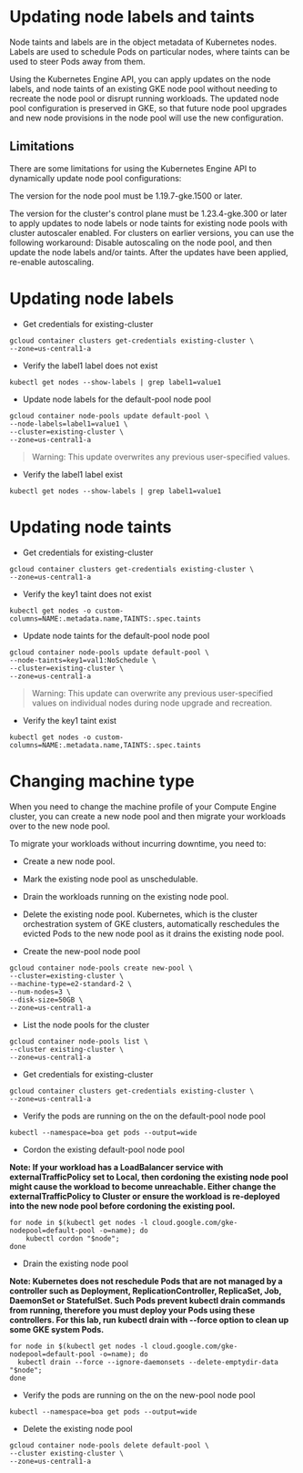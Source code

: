 # Updating node labels and taints
Node taints and labels are in the object metadata of Kubernetes nodes. Labels are used to schedule Pods on particular nodes, where taints can be used to steer Pods away from them.

Using the Kubernetes Engine API, you can apply updates on the node labels, and node taints of an existing GKE node pool without needing to recreate the node pool or disrupt running workloads. The updated node pool configuration is preserved in GKE, so that future node pool upgrades and new node provisions in the node pool will use the new configuration.

## Limitations
There are some limitations for using the Kubernetes Engine API to dynamically update node pool configurations:

The version for the node pool must be 1.19.7-gke.1500 or later.

The version for the cluster's control plane must be 1.23.4-gke.300 or later to apply updates to node labels or node taints for existing node pools with cluster autoscaler enabled. For clusters on earlier versions, you can use the following workaround: Disable autoscaling on the node pool, and then update the node labels and/or taints. After the updates have been applied, re-enable autoscaling.

# Updating node labels
- Get credentials for existing-cluster
```
gcloud container clusters get-credentials existing-cluster \
--zone=us-central1-a
```
- Verify the label1 label does not exist
```
kubectl get nodes --show-labels | grep label1=value1
```     
- Update node labels for the default-pool node pool
```
gcloud container node-pools update default-pool \
--node-labels=label1=value1 \
--cluster=existing-cluster \
--zone=us-central1-a
```
> Warning: This update overwrites any previous user-specified values.
- Verify the label1 label exist
```
kubectl get nodes --show-labels | grep label1=value1
```
# Updating node taints
- Get credentials for existing-cluster
```
gcloud container clusters get-credentials existing-cluster \
--zone=us-central1-a
```
- Verify the key1 taint does not exist
```
kubectl get nodes -o custom-columns=NAME:.metadata.name,TAINTS:.spec.taints
```
- Update node taints for the default-pool node pool
```
gcloud container node-pools update default-pool \
--node-taints=key1=val1:NoSchedule \
--cluster=existing-cluster \
--zone=us-central1-a
```
> Warning: This update can overwrite any previous user-specified values on individual nodes during node upgrade and recreation.

- Verify the key1 taint exist
```
kubectl get nodes -o custom-columns=NAME:.metadata.name,TAINTS:.spec.taints
```
# Changing machine type
When you need to change the machine profile of your Compute Engine cluster, you can create a new node pool and then migrate your workloads over to the new node pool.

To migrate your workloads without incurring downtime, you need to:

- Create a new node pool.
- Mark the existing node pool as unschedulable.
- Drain the workloads running on the existing node pool.
- Delete the existing node pool.
Kubernetes, which is the cluster orchestration system of GKE clusters, automatically reschedules the evicted Pods to the new node pool as it drains the existing node pool.

- Create the new-pool node pool
```
gcloud container node-pools create new-pool \
--cluster=existing-cluster \
--machine-type=e2-standard-2 \
--num-nodes=3 \
--disk-size=50GB \
--zone=us-central1-a
```
- List the node pools for the cluster
```
gcloud container node-pools list \
--cluster existing-cluster \
--zone=us-central1-a
```
- Get credentials for existing-cluster
```
gcloud container clusters get-credentials existing-cluster \
--zone=us-central1-a
```
- Verify the pods are running on the on the default-pool node pool
```
kubectl --namespace=boa get pods --output=wide
```
- Cordon the existing default-pool node pool

**Note: If your workload has a LoadBalancer service with externalTrafficPolicy set to Local, then cordoning the existing node pool might cause the workload to become unreachable. Either change the externalTrafficPolicy to Cluster or ensure the workload is re-deployed into the new node pool before cordoning the existing pool.**
```
for node in $(kubectl get nodes -l cloud.google.com/gke-nodepool=default-pool -o=name); do
    kubectl cordon "$node";
done
```
- Drain the existing node pool

**Note: Kubernetes does not reschedule Pods that are not managed by a controller such as Deployment, ReplicationController, ReplicaSet, Job, DaemonSet or StatefulSet. Such Pods prevent kubectl drain commands from running, therefore you must deploy your Pods using these controllers. For this lab, run kubectl drain with --force option to clean up some GKE system Pods.**
```
for node in $(kubectl get nodes -l cloud.google.com/gke-nodepool=default-pool -o=name); do
  kubectl drain --force --ignore-daemonsets --delete-emptydir-data "$node";
done
```
- Verify the pods are running on the on the new-pool node pool
```
kubectl --namespace=boa get pods --output=wide
```
- Delete the existing node pool
```
gcloud container node-pools delete default-pool \
--cluster existing-cluster \
--zone=us-central1-a
```
